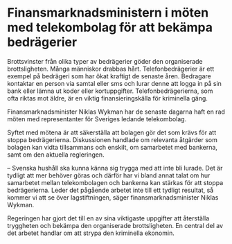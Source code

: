 # Finansmarknadsministern i möten med telekombolag för att bekämpa bedrägerier

Brottsvinster från olika typer av bedrägerier göder den organiserade brottsligheten. Många människor drabbas hårt. Telefonbedrägerier är ett exempel på bedrägeri som har ökat kraftigt de senaste åren. Bedragare kontaktar en person via samtal eller sms och lurar denne att logga in på sin bank eller lämna ut koder eller kortuppgifter. Telefonbedrägerierna, som ofta riktas mot äldre, är en viktig finansieringskälla för kriminella gäng.


Finansmarknadsminister Niklas Wykman har de senaste dagarna haft en rad möten med representanter för Sveriges ledande telekombolag.

Syftet med mötena är att säkerställa att bolagen gör det som krävs för att stoppa bedrägerierna. Diskussionen handlade om relevanta åtgärder som bolagen kan vidta tillsammans och enskilt, om samarbetet med bankerna, samt om den aktuella regleringen.

– Svenska hushåll ska kunna känna sig trygga med att inte bli lurade. Det är tydligt att mer behöver göras och därför har vi bland annat talat om hur samarbetet mellan telekombolagen och bankerna kan stärkas för att stoppa bedrägerierna. Leder det pågående arbetet inte till ett tydligt resultat, så kommer vi att se över lagstiftningen, säger finansmarknadsminister Niklas Wykman.

Regeringen har gjort det till en av sina viktigaste uppgifter att återställa tryggheten och bekämpa den organiserade brottsligheten. En central del av det arbetet handlar om att strypa den kriminella ekonomin.
